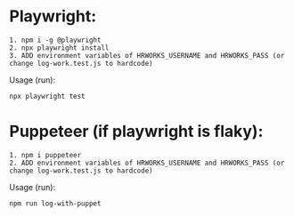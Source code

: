 
# Playwright:

```
1. npm i -g @playwright
2. npx playwright install
3. ADD environment variables of HRWORKS_USERNAME and HRWORKS_PASS (or change log-work.test.js to hardcode)
```

Usage (run):
```
npx playwright test
```

# Puppeteer (if playwright is flaky):

```
1. npm i puppeteer
2. ADD environment variables of HRWORKS_USERNAME and HRWORKS_PASS (or change log-work.test.js to hardcode)
```

Usage (run):
```
npm run log-with-puppet
```